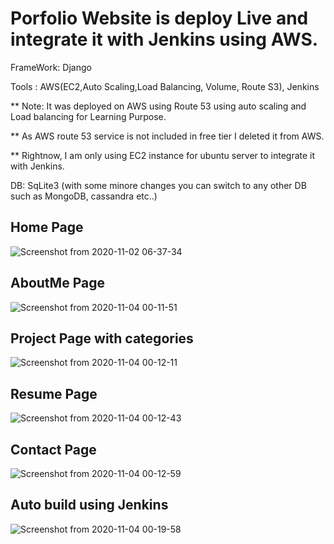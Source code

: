 
# Porfolio Website is deploy Live and integrate it with Jenkins using AWS.

FrameWork: Django

Tools : AWS(EC2,Auto Scaling,Load Balancing, Volume, Route S3), Jenkins 

** Note: It was deployed on AWS using Route 53 using auto scaling and Load balancing for Learning Purpose. 

** As AWS route 53 service is not included in free tier I deleted it from AWS.

** Rightnow, I am only using EC2 instance for ubuntu server to integrate it with Jenkins. 

DB: SqLite3 (with some minore changes you can switch to any other DB such as MongoDB, cassandra etc..)

<h2> Home Page</h2>

![Screenshot from 2020-11-02 06-37-34](https://user-images.githubusercontent.com/58256205/97833673-30120b00-1cd6-11eb-9f98-ab0935b5cba8.png)

<h2> AboutMe Page</h2>

![Screenshot from 2020-11-04 00-11-51](https://user-images.githubusercontent.com/58256205/98051975-4da9b680-1e35-11eb-856b-6bd2afbc2a30.png)

<h2> Project Page with categories</h2>

![Screenshot from 2020-11-04 00-12-11](https://user-images.githubusercontent.com/58256205/98051983-53070100-1e35-11eb-9b49-05f7aacb9614.png)

<h2> Resume Page</h2>

![Screenshot from 2020-11-04 00-12-43](https://user-images.githubusercontent.com/58256205/98051988-569a8800-1e35-11eb-996c-b4d2b2b7290d.png)

<h2> Contact Page</h2>

![Screenshot from 2020-11-04 00-12-59](https://user-images.githubusercontent.com/58256205/98051996-5b5f3c00-1e35-11eb-85bb-6e58160394a8.png)

<h2> Auto build using Jenkins</h2>

![Screenshot from 2020-11-04 00-19-58](https://user-images.githubusercontent.com/58256205/98052002-5e5a2c80-1e35-11eb-9241-dc6499f96f15.png)
